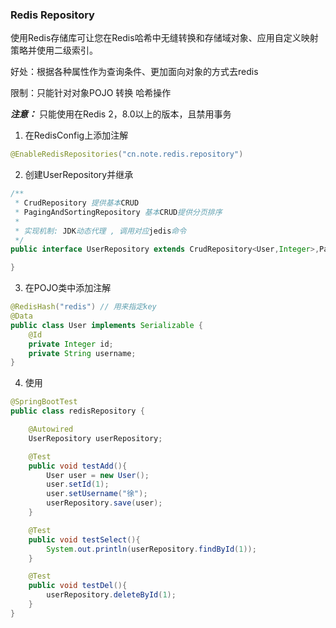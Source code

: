 ### Redis Repository
使用Redis存储库可让您在Redis哈希中无缝转换和存储域对象、应用自定义映射策略并使用二级索引。

好处：根据各种属性作为查询条件、更加面向对象的方式去redis

限制：只能针对对象POJO 转换 哈希操作

**_注意：_** 只能使用在Redis 2，8.0以上的版本，且禁用事务

1. 在RedisConfig上添加注解
```java
@EnableRedisRepositories("cn.note.redis.repository")
```
2. 创建UserRepository并继承
```java
/**
 * CrudRepository 提供基本CRUD
 * PagingAndSortingRepository 基本CRUD提供分页排序
 *
 * 实现机制: JDK动态代理 , 调用对应jedis命令
 */
public interface UserRepository extends CrudRepository<User,Integer>,PagingAndSortingRepository<User,Integer>{

}
```

3. 在POJO类中添加注解  
```java
@RedisHash("redis") // 用来指定key
@Data
public class User implements Serializable {
    @Id 
    private Integer id;
    private String username;
}
```


4. 使用
```java
@SpringBootTest
public class redisRepository {

    @Autowired
    UserRepository userRepository;

    @Test
    public void testAdd(){
        User user = new User();
        user.setId(1);
        user.setUsername("徐");
        userRepository.save(user);
    }

    @Test
    public void testSelect(){
        System.out.println(userRepository.findById(1));
    }

    @Test
    public void testDel(){
        userRepository.deleteById(1);
    }
}
```


